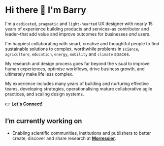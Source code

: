 # Hi there 👋 I'm Barry

I'm a `dedicated`, `pragmatic` and `light-hearted` UX designer with nearly 15 years of experience building products and services–as contributor and leader–that add value and improve outcomes for businesses *and* users.

I'm happiest collaborating with smart, creative and thoughtful people to find sustainable solutions to complex, worthwhile problems in `science`, `agriculture`, `education`, `energy`, `mobility` and `climate` spaces.

My research and design process goes far beyond the visual to improve human experiences, optimise workflows, drive business growth, and ultimately make life less complex.

My experience includes many years of building and nurturing effective teams, developing strategies, operationalising mature collaborative agile practices, and scaling design systems.

👉 **[Let's Connect!](https://linktr.ee/barryprendergast)**

## I’m currently working on

* Enabling scientific communities, institutions and publishers to better create, discover and share research at **[Morressier](https://www.morressier.com/)**.
